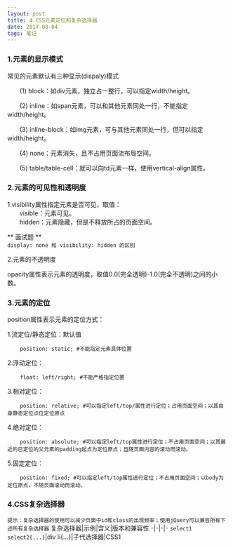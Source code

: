 ```yaml
---
layout: post
title: 4.CSS元素定位和复杂选择器
date: 2017-08-04 
tags: 笔记   
---
```

### 1.元素的显示模式

常见的元素默认有三种显示(dispaly)模式

&emsp;&emsp;(1) block：如div元素，独立占一整行，可以指定width/height。

&emsp;&emsp;(2) inline：如span元素，可以和其他元素同处一行，不能指定width/height。

&emsp;&emsp;(3) inline-block：如img元素，可与其他元素同处一行，但可以指定width/height。

&emsp;&emsp;(4) none：元素消失，且不占用页面流布局空间。

&emsp;&emsp;(5) table/table-cell：就可以向td元素一样，使用vertical-align属性。

### 2.元素的可见性和透明度

1.visibility属性指定元素是否可见，取值：<br>
　　visible：元素可见。<br>
　　hidden：元素隐藏，但是不释放所占的页面空间。

** 面试题 **<br>
`display: none 和 visibility: hidden 的区别`

2.元素的不透明度

opacity属性表示元素的透明度，取值0.0(完全透明)-1.0(完全不透明)之间的小数。

### 3.元素的定位
position属性表示元素的定位方式：

1.流定位/静态定位：默认值
```
    position: static; #不能指定元素具体位置
```
2.浮动定位：
```
    float: left/right; #不能严格指定位置
```
3.相对定位：
```
    position: relative; #可以指定left/top/属性进行定位；占用页面空间；以其自身静态定位点位定位原点
```
4.绝对定位：
```
    position: absolute; #可以指定left/top属性进行定位；不占用页面空间；以其最近的已定位的父元素的padding起点为定位原点；且随页面内容的滚动而滚动。
```
5.固定定位：
```
    position: fixed; #可以指定left/top属性进行定位；不占用页面空间；以body为定位原点，不随页面滚动而滚动。
```

### 4.CSS复杂选择器
`提示：复杂选择器的使用可以减少页面中id和class的出现频率；使用jQuery可以兼容所有下述所有复杂选择器`
复杂选择器|示例|含义|版本和兼容性
-|-|-|-
`select1 select2{...}`|div li{...}|子代选择器|CSS1